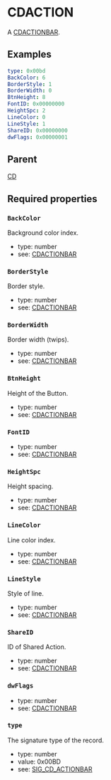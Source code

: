 <!--
   Copyright 2023 HCL America, Inc.

   Licensed under the Apache License, Version 2.0 (the "License"); you may not
   use this file except in compliance with the License. You may obtain a copy of
   the License at

       http://www.apache.org/licenses/LICENSE-2.0

   Unless required by applicable law or agreed to in writing, software
   distributed under the License is distributed on an "AS IS" BASIS, WITHOUT
   WARRANTIES OR CONDITIONS OF ANY KIND, either express or implied. See the
   License for the specific language governing permissions and limitations under
   the License.
-->

# CDACTION

A
[CDACTIONBAR](https://opensource.hcltechsw.com/domino-c-api-docs/reference/Data/CDACTIONBAR/).

## Examples
```yaml
type: 0x00bd
BackColor: 6
BorderStyle: 1
BorderWidth: 0
BtnHeight: 8
FontID: 0x00000000
HeightSpc: 2
LineColor: 0
LineStyle: 1
ShareID: 0x00000000
dwFlags: 0x00000001
```

## Parent
[CD](./cd-v1.md)

## Required properties

### `BackColor`
Background color index.
* type: number
* see:
[CDACTIONBAR](https://opensource.hcltechsw.com/domino-c-api-docs/reference/Data/CDACTIONBAR/)

### `BorderStyle`
Border style.
* type: number
* see:
[CDACTIONBAR](https://opensource.hcltechsw.com/domino-c-api-docs/reference/Data/CDACTIONBAR/)

### `BorderWidth`
Border width (twips).
* type: number
* see:
[CDACTIONBAR](https://opensource.hcltechsw.com/domino-c-api-docs/reference/Data/CDACTIONBAR/)

### `BtnHeight`
Height of the Button.
* type: number
* see:
[CDACTIONBAR](https://opensource.hcltechsw.com/domino-c-api-docs/reference/Data/CDACTIONBAR/)

### `FontID`
* type: number
* see:
[CDACTIONBAR](https://opensource.hcltechsw.com/domino-c-api-docs/reference/Data/CDACTIONBAR/)

### `HeightSpc`
Height spacing.
* type: number
* see:
[CDACTIONBAR](https://opensource.hcltechsw.com/domino-c-api-docs/reference/Data/CDACTIONBAR/)

### `LineColor`
Line color index.
* type: number
* see:
[CDACTIONBAR](https://opensource.hcltechsw.com/domino-c-api-docs/reference/Data/CDACTIONBAR/)

### `LineStyle`
Style of line.
* type: number
* see:
[CDACTIONBAR](https://opensource.hcltechsw.com/domino-c-api-docs/reference/Data/CDACTIONBAR/)

### `ShareID`
ID of Shared Action.
* type: number
* see:
[CDACTIONBAR](https://opensource.hcltechsw.com/domino-c-api-docs/reference/Data/CDACTIONBAR/)

### `dwFlags`
* type: number
* see:
[CDACTIONBAR](https://opensource.hcltechsw.com/domino-c-api-docs/reference/Data/CDACTIONBAR/)

### `type`
The signature type of the record.
* type: number
* value: 0x00BD
* see:
[SIG_CD_ACTIONBAR](https://opensource.hcltechsw.com/domino-c-api-docs/reference/Symb/SIG_CD_xxx/)
